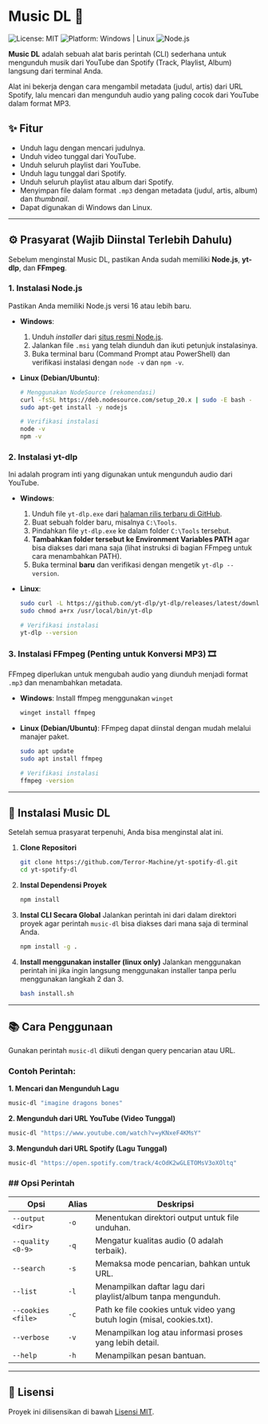 # Music DL 🎵

![License: MIT](https://img.shields.io/badge/License-MIT-yellow.svg)
![Platform: Windows | Linux](https://img.shields.io/badge/platform-Windows%20%7C%20Linux-lightgrey.svg)
![Node.js](https://img.shields.io/badge/Node.js-16.x+-blue.svg)

**Music DL** adalah sebuah alat baris perintah (CLI) sederhana untuk mengunduh musik dari YouTube dan Spotify (Track, Playlist, Album) langsung dari terminal Anda.

Alat ini bekerja dengan cara mengambil metadata (judul, artis) dari URL Spotify, lalu mencari dan mengunduh audio yang paling cocok dari YouTube dalam format MP3.

## ✨ Fitur

-   Unduh lagu dengan mencari judulnya.
-   Unduh video tunggal dari YouTube.
-   Unduh seluruh playlist dari YouTube.
-   Unduh lagu tunggal dari Spotify.
-   Unduh seluruh playlist atau album dari Spotify.
-   Menyimpan file dalam format `.mp3` dengan metadata (judul, artis, album) dan *thumbnail*.
-   Dapat digunakan di Windows dan Linux.

---

## ⚙️ Prasyarat (Wajib Diinstal Terlebih Dahulu)

Sebelum menginstal Music DL, pastikan Anda sudah memiliki **Node.js**, **yt-dlp**, dan **FFmpeg**.

### 1. Instalasi Node.js

Pastikan Anda memiliki Node.js versi 16 atau lebih baru.

-   **Windows**:
    1.  Unduh *installer* dari [situs resmi Node.js](https://nodejs.org/en/download/).
    2.  Jalankan file `.msi` yang telah diunduh dan ikuti petunjuk instalasinya.
    3.  Buka terminal baru (Command Prompt atau PowerShell) dan verifikasi instalasi dengan `node -v` dan `npm -v`.

-   **Linux (Debian/Ubuntu)**:
    ```bash
    # Menggunakan NodeSource (rekomendasi)
    curl -fsSL https://deb.nodesource.com/setup_20.x | sudo -E bash -
    sudo apt-get install -y nodejs
    
    # Verifikasi instalasi
    node -v
    npm -v
    ```

### 2. Instalasi yt-dlp

Ini adalah program inti yang digunakan untuk mengunduh audio dari YouTube.

-   **Windows**:
    1.  Unduh file `yt-dlp.exe` dari [halaman rilis terbaru di GitHub](https://github.com/yt-dlp/yt-dlp/releases/latest).
    2.  Buat sebuah folder baru, misalnya `C:\Tools`.
    3.  Pindahkan file `yt-dlp.exe` ke dalam folder `C:\Tools` tersebut.
    4.  **Tambahkan folder tersebut ke Environment Variables PATH** agar bisa diakses dari mana saja (lihat instruksi di bagian FFmpeg untuk cara menambahkan PATH).
    5.  Buka terminal **baru** dan verifikasi dengan mengetik `yt-dlp --version`.

-   **Linux**:
    ```bash
    sudo curl -L https://github.com/yt-dlp/yt-dlp/releases/latest/download/yt-dlp -o /usr/local/bin/yt-dlp
    sudo chmod a+rx /usr/local/bin/yt-dlp
    
    # Verifikasi instalasi
    yt-dlp --version
    ```

### 3. Instalasi FFmpeg (Penting untuk Konversi MP3) 🎞️

FFmpeg diperlukan untuk mengubah audio yang diunduh menjadi format `.mp3` dan menambahkan metadata.

-   **Windows**:
    Install ffmpeg menggunakan `winget`
    ```bash
    winget install ffmpeg
    ```

-   **Linux (Debian/Ubuntu)**:
    FFmpeg dapat diinstal dengan mudah melalui manajer paket.
    ```bash
    sudo apt update
    sudo apt install ffmpeg
    
    # Verifikasi instalasi
    ffmpeg -version
    ```

---

## 🚀 Instalasi Music DL

Setelah semua prasyarat terpenuhi, Anda bisa menginstal alat ini.

1.  **Clone Repositori**
    ```bash
    git clone https://github.com/Terror-Machine/yt-spotify-dl.git
    cd yt-spotify-dl
    ```

2.  **Instal Dependensi Proyek**
    ```bash
    npm install
    ```

3.  **Instal CLI Secara Global**
    Jalankan perintah ini dari dalam direktori proyek agar perintah `music-dl` bisa diakses dari mana saja di terminal Anda.
    ```bash
    npm install -g .
    ```
    
4. **Install menggunakan installer (linux only)**
    Jalankan menggunakan perintah ini jika ingin langsung menggunakan installer tanpa perlu menggunakan langkah 2 dan 3.
    ```bash
    bash install.sh
    ```
    
---

## 📚 Cara Penggunaan

Gunakan perintah `music-dl` diikuti dengan query pencarian atau URL.

### Contoh Perintah:

**1. Mencari dan Mengunduh Lagu**
```bash
music-dl "imagine dragons bones"
```

**2. Mengunduh dari URL YouTube (Video Tunggal)**
```bash
music-dl "https://www.youtube.com/watch?v=yKNxeF4KMsY"
```

**3. Mengunduh dari URL Spotify (Lagu Tunggal)**
```bash
music-dl "https://open.spotify.com/track/4cOdK2wGLETOMsV3oXOltq"
```

### ## Opsi Perintah

| Opsi                  | Alias | Deskripsi                                                       |
| --------------------- | ----- | ----------------------------------------------------------------- |
| `--output <dir>`      | `-o`  | Menentukan direktori output untuk file unduhan.                   |
| `--quality <0-9>`     | `-q`  | Mengatur kualitas audio (0 adalah terbaik).                       |
| `--search`            | `-s`  | Memaksa mode pencarian, bahkan untuk URL.                         |
| `--list`              | `-l`  | Menampilkan daftar lagu dari playlist/album tanpa mengunduh.      |
| `--cookies <file>`    | `-c`  | Path ke file cookies untuk video yang butuh login (misal, cookies.txt). |
| `--verbose`           | `-v`  | Menampilkan log atau informasi proses yang lebih detail.          |
| `--help`              | `-h`  | Menampilkan pesan bantuan.                                        |

---

## 📜 Lisensi

Proyek ini dilisensikan di bawah [Lisensi MIT](LICENSE).
